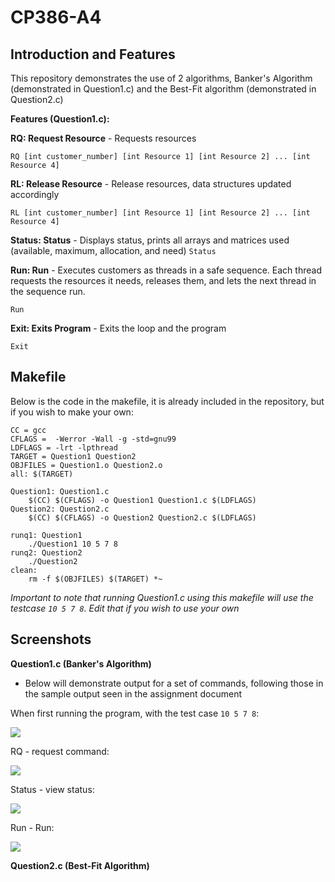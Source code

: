 # CP386-A4

## Introduction and Features
This repository demonstrates the use of 2 algorithms, Banker's Algorithm (demonstrated in Question1.c) and the Best-Fit algorithm (demonstrated in Question2.c)

**Features (Question1.c):**

**RQ: Request Resource** - Requests resources

```RQ [int customer_number] [int Resource 1] [int Resource 2] ... [int Resource 4] ```

**RL: Release Resource** - Release resources, data structures updated accordingly

```RL [int customer_number] [int Resource 1] [int Resource 2] ... [int Resource 4] ```

**Status: Status** - Displays status, prints all arrays and matrices used (available, maximum, allocation, and need)
```Status```

**Run: Run** - Executes customers as threads in a safe sequence. Each thread requests the resources it needs, releases them, and lets the next thread in the sequence run.

```Run```

**Exit: Exits Program** - Exits the loop and the program

```Exit```


## Makefile

Below is the code in the makefile, it is already included in the repository, but if you wish to make your own:
```
CC = gcc
CFLAGS =  -Werror -Wall -g -std=gnu99
LDFLAGS = -lrt -lpthread
TARGET = Question1 Question2 
OBJFILES = Question1.o Question2.o 
all: $(TARGET)

Question1: Question1.c
	$(CC) $(CFLAGS) -o Question1 Question1.c $(LDFLAGS)
Question2: Question2.c
	$(CC) $(CFLAGS) -o Question2 Question2.c $(LDFLAGS)

runq1: Question1
	./Question1 10 5 7 8
runq2: Question2
	./Question2
clean:
	rm -f $(OBJFILES) $(TARGET) *~ 
```
*Important to note that running Question1.c using this makefile will use the testcase ``` 10 5 7 8 ```. Edit that if you wish to use your own*

## Screenshots

**Question1.c (Banker's Algorithm)**
- Below will demonstrate output for a set of commands, following those in the sample output seen in the assignment document

When first running the program, with the test case ``` 10 5 7 8 ```:

![](https://i.imgur.com/f0bLFUJ.png)

RQ - request command:

![](https://i.imgur.com/LnRBGDy.png)

Status - view status:

![](https://i.imgur.com/DO0CSj3.png)

Run - Run:

![](https://i.imgur.com/hbwJrLZ.png)

**Question2.c (Best-Fit Algorithm)**


